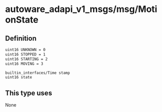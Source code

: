 <!-- This file is generated by a tool. Do not edit directly. -->

# autoware_adapi_v1_msgs/msg/MotionState

## Definition

```txt
uint16 UNKNOWN = 0
uint16 STOPPED = 1
uint16 STARTING = 2
uint16 MOVING = 3

builtin_interfaces/Time stamp
uint16 state
```

## This type uses

None
